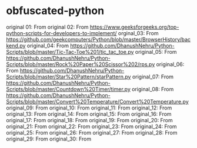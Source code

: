 # obfuscated-python
original 01: From 
original 02: From https://www.geeksforgeeks.org/top-python-scripts-for-developers-to-implement/ 
orginal_03: From https://github.com/geekcomputers/Python/blob/master/BrowserHistory/backend.py 
original_04: From https://github.com/DhanushNehru/Python-Scripts/blob/master/Tic-Tac-Toe%201/tic_tac_toe.py 
original_05: From https://github.com/DhanushNehru/Python-Scripts/blob/master/Rock%20Paper%20Scissor%202/rps.py
original_06: From https://github.com/DhanushNehru/Python-Scripts/blob/master/Star%20Pattern/starPattern.py
original_07: From https://github.com/DhanushNehru/Python-Scripts/blob/master/Countdown%20Timer/timer.py
original_08: From https://github.com/DhanushNehru/Python-Scripts/blob/master/Convert%20Temperature/Convert%20Temperature.py
original_09: From
original_10: From
original_11: From
original_12: From
original_13: From
original_14: From
original_15: From
original_16: From
original_17: From
original_18: From
original_19: From
original_20: From
original_21: From
original_22: From
original_23: From
original_24: From
original_25: From
original_26: From
original_27: From
original_28: From
original_29: From
original_30: From
